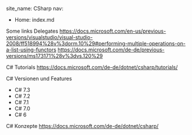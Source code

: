 
site_name: CSharp
nav:
- Home: index.md


Some links
Delegates
https://docs.microsoft.com/en-us/previous-versions/visualstudio/visual-studio-2008/ff518994%28v%3dorm.10%29#performing-multiple-operations-on-a-list-using-functors
https://docs.microsoft.com/de-de/previous-versions/ms173171%28v%3dvs.120%29

C# Tutorials
https://docs.microsoft.com/de-de/dotnet/csharp/tutorials/

C# Versionen und Features
- C# 7.3
- C# 7.2
- C# 7.1
- C# 7.0
- C# 6

C# Konzepte
https://docs.microsoft.com/de-de/dotnet/csharp/
